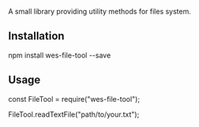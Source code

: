 A small library providing utility methods for files system.

## Installation

npm install wes-file-tool --save

## Usage

const FileTool = require("wes-file-tool");

FileTool.readTextFile("path/to/your.txt");